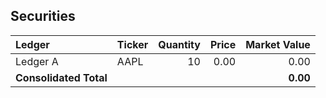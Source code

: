 

## Securities

| Ledger | Ticker | Quantity | Price | Market Value |
|:---|:---|---:|---:|---:|
| Ledger A | AAPL | 10 | 0.00 | 0.00 || **Sub-total Ledger A** | | | | **0.00** |
| **Consolidated Total** | | | | **0.00** |